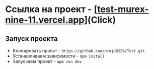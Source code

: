 # Ссылка на проект - [[test-murex-nine-11.vercel.app](https://test-murex-nine-11.vercel.app/)](Click)
## Запуск проекта

- Клонировать проект - `https://github.com/ninja6228/Test.git`
- Устанавливаем зависимости - `npm install`
- Запускаем проект - `npm run dev`
